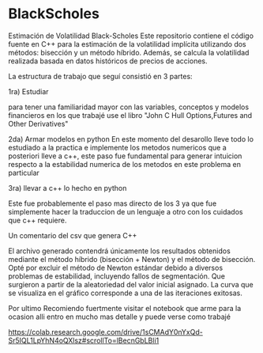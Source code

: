 # BlackScholes

Estimación de Volatilidad Black-Scholes
Este repositorio contiene el código fuente en C++ para la estimación de la volatilidad implícita utilizando dos métodos: bisección y un método híbrido. Además, se calcula la volatilidad realizada basada en datos históricos de precios de acciones.

La estructura de trabajo que seguí consistió en 3 partes:

1ra) Estudiar
   
   para tener una familiaridad mayor con las variables, conceptos y modelos financieros en los que trabajé use el libro
  "John C Hull Options,Futures and Other Derivatives"

2da) Armar modelos en python
    En este momento del desarollo lleve todo lo estudiado a la practica e implemente los metodos numericos que a posteriori
    lleve a c++, este paso fue fundamental para generar intuicion respecto a la estabilidad numerica de los metodos en 
    este problema en particular
    
3ra) llevar a c++ lo hecho en python
  
  Este fue probablemente el paso mas directo de los 3 ya que fue simplemente hacer la traduccion de un lenguaje a otro con los cuidados que c++ requiere.

Un comentario del csv que genera C++

El archivo generado contendrá únicamente los resultados obtenidos mediante el método híbrido (bisección + Newton) y el método de bisección.
Opté por excluir el método de Newton estándar debido a diversos problemas de estabilidad, incluyendo fallos de segmentación. Que surgieron a partir de la aleatoriedad del valor inicial asignado.
La curva que se visualiza en el gráfico corresponde a una de las iteraciones exitosas.

Por ultimo Recomiendo fuertmente visitar el notebook que arme para la ocasion
alli entro en mucho mas detalle y puede verse como trabajé

https://colab.research.google.com/drive/1sCMAdY0nYxQd-Sr5IQL1LpYhN4oQXlsz#scrollTo=lBecnGbLBli1
